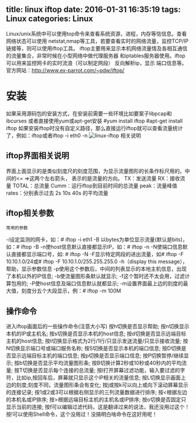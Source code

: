 title: linux iftop
date: 2016-01-31 16:35:19
tags: Linux
categories: Linux
---
Linux/unix系统中可以使用top命令来查看系统资源，进程，内存等信信息。查看网络状态可以使用
netstat,nmap等工具，若要查看实时的网络流量，监控TCP/IP链接等，则可以使用iftop工具。
iftop主要用来显示本机网络流量情及各相互通信的流量集合，非常时候在小型网络中做代理服务器
和iptables服务器使用。iftop可以用来监控网卡的实时流浪（可以制定网段） 反向解析ip，显示
端口信息等。官方网站：http://www.ex-parrot.com/~pdw/iftop/
# 安装
如果采用源码包的安装方式，在安装前需要一些环境比如要案子libpcap和ibcurses
	或者直接使用yum或apt-get安装
	#yum install iftop
	#apt-get install iftop
如果安装iftop时没有自定义路径，那么直接运行iftop就可以查看流量统计了，例如：iftop或者iftop -i eth0 -n
![linux-iftop](image/linux/linux-iftop.png)
相关说明
## iftop界面相关说明
界面上面显示的是类似刻度尺的刻度范围，为显示流量图形的长条作标尺用的。中间的<= =>这两个左右箭头，
表示的是流量的方向。
	TX：发送流量
	RX：接收流量
	TOTAL：总流量
	Cumm：运行iftop到目前时间的总流量
	peak：流量峰值
	rates：分别表示过去 2s 10s 40s 的平均流量
## iftop相关参数
	常用的参数
-i设定监测的网卡，如：# iftop -i eth1
-B 以bytes为单位显示流量(默认是bits)，如：# iftop -B
-n使host信息默认直接都显示IP，如：# iftop -n
-N使端口信息默认直接都显示端口号，如: # iftop -N
-F显示特定网段的进出流量，如# iftop -F 10.10.1.0/24或# iftop -F 10.10.1.0/255.255.255.0
-h（display this message），帮助，显示参数信息
-p使用这个参数后，中间的列表显示的本地主机信息，出现了本机以外的IP信息;
-b使流量图形条默认就显示;
-f这个暂时还不太会用，过滤计算包用的;
-P使host信息及端口信息默认就都显示;
-m设置界面最上边的刻度的最大值，刻度分五个大段显示，例：# iftop -m 100M
## 操作命令
进入iftop画面后的一些操作命令(注意大小写)
	按h切换是否显示帮助;
	按n切换显示本机的IP或主机名;
	按s切换是否显示本机的host信息;
	按d切换是否显示远端目标主机的host信息;
	按t切换显示格式为2行/1行/只显示发送流量/只显示接收流量;
	按N切换显示端口号或端口服务名称;
	按S切换是否显示本机的端口信息;
	按D切换是否显示远端目标主机的端口信息;
	按p切换是否显示端口信息;
	按P切换暂停/继续显示;
	按b切换是否显示平均流量图形条;
	按B切换计算2秒或10秒或40秒内的平均流量;
	按T切换是否显示每个连接的总流量;
	按l打开屏幕过滤功能，输入要过滤的字符，比如ip,按回车后，屏幕就只显示这个IP相关的流量信息;
	按L切换显示画面上边的刻度;刻度不同，流量图形条会有变化;
	按j或按k可以向上或向下滚动屏幕显示的连接记录;
	按1或2或3可以根据右侧显示的三列流量数据进行排序;
	按<根据左边的本机名或IP排序;
	按>根据远端目标主机的主机名或IP排序;
	按o切换是否固定只显示当前的连接;
	按f可以编辑过滤代码，这是翻译过来的说法，我还没用过这个！
	按!可以使用Shell命令，这个没用过！没搞明白啥命令在这好用呢！
